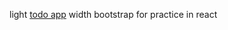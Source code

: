 light [todo app](https://quizzical-pike-5ba7da.netlify.com/) width bootstrap for practice in react



